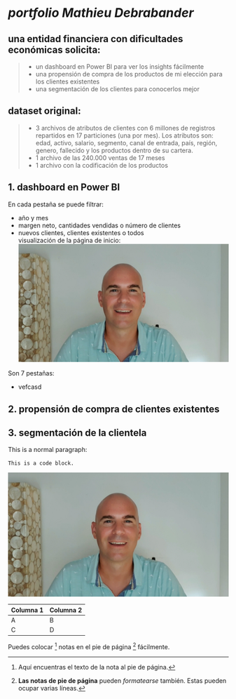 # **_portfolio Mathieu Debrabander_**
## una entidad financiera con dificultades económicas solicita:</br>
> - un dashboard en Power BI para ver los insights fácilmente
> - una propensión de compra de los productos de mi elección para los clientes existentes
> - una segmentación de los clientes para conocerlos mejor
## dataset original:</br>
> - 3 archivos de atributos de clientes con 6 millones de registros repartidos en 17 particiones (una por mes). Los atributos son: edad, activo, salario, segmento, canal de entrada, país, región, genero, fallecido y los productos dentro de su cartera.
> - 1 archivo de las 240.000 ventas de 17 meses 
> - 1 archivo con la codificación de los productos
## 1. dashboard en Power BI
En cada pestaña se puede filtrar:
- año y mes
- margen neto, cantidades vendidas o número de clientes
- nuevos clientes, clientes existentes o todos  
visualización de la página de inicio:
![Alt text](/IMG1.jpg "Optional title")

Son 7 pestañas:
- vefcasd  
[^1]: Aquí encuentras el texto de la nota al pie de página.  

## 2. propensión de compra de clientes existentes

## 3. segmentación de la clientela
This is a normal paragraph:

    This is a code block.

![Alt text](/IMG1.jpg "Optional title")

|Columna 1|Columna 2|
|--------|--------|
|    A    |    B    |
|    C    |    D    |
Puedes colocar [^1] notas en el pie de página [^2] fácilmente.

[^2]: **Las notas de pie de página** pueden *formatearse* también.
Estas pueden ocupar varias líneas.
